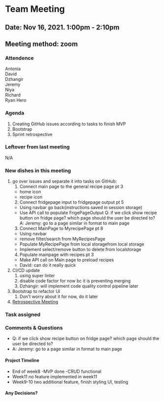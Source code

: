 # Team Meeting
## Date: Nov 16, 2021. 1:00pm - 2:10pm
## Meeting method: zoom

### Attendence
Antonia <br>
David <br>
Dzhangir <br>
Jeremy <br>
Niya <br>
Richard <br>
Ryan Hero <br>

### Agenda
1. Creating GitHub issues according to tasks to finish MVP
2. Bootstrap
3. Sprint retrospective

### Leftover from last meeting
N/A

### New dishes in this meeting
1. go over issues and separate it into tasks on GitHub:
   1. Connect main page to the general recipe page pt 3 
     - home icon
     - recipe icon
   2. Connect fridgepage input to fridgepage output pt 5
     - Using navbar go back(instructions saved in session storage)
     - Use API call to populate FrigePageOutput
Q: if we click show recipe button on fridge page? which page should the user be directed to? <br>
A: Jeremy: go to a page similar in format to main page <br>
   3. Connect MainPage to MyrecipePage pt 8
     - Using navbar
     - remove filter/search from MyRecipesPage
     - Populate MyRecipePage from local storagefrom local storage
     - Implement select/remove button to delete from localstorage
   4. Populate mainpage with recipes pt 3
     - Make API call on Main page to preload recipes
     - David: can do it really quick
2. CI/CD update
   1. using super linter
   2. disable code factor for now bc it is preventing merging
   3. Dzhangir: will implement code quality control pipeline later
3. Bootstrap to refactor UI
   1. Don't worry about it for now, do it later
4. [Retrospective Meeting](Nov162021-retrospective.md)

### Task assigned

### Comments & Questions
* Q: if we click show recipe button on fridge page? which page should the user be directed to? <br>
* A: Jeremy: go to a page similar in format to main page <br>

#### Project Timeline
* End of week8 -MVP done -CRUD functional
* Week11 no feature implemented in week11
* Week9-10 two additional feature, finish styling UI, testing

#### Any Decisions?

